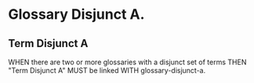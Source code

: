 # Glossary Disjunct A.

## Term Disjunct A

WHEN there are two or more glossaries with a disjunct set of terms THEN
"Term Disjunct A" MUST be linked WITH glossary-disjunct-a.
